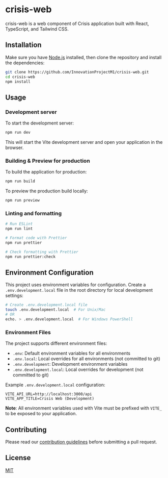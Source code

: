 # crisis-web

crisis-web is a web component of Crisis application built with React, TypeScript, and Tailwind CSS.

## Installation

Make sure you have [Node.js](https://nodejs.org/) installed, then clone the repository and install the dependencies:

```bash
git clone https://github.com/InnovationProjectM1/crisis-web.git
cd crisis-web
npm install
```

## Usage

### Development server

To start the development server:

```bash
npm run dev
```

This will start the Vite development server and open your application in the browser.

### Building & Preview for production

To build the application for production:

```bash
npm run build
```

To preview the production build locally:

```bash
npm run preview
```

### Linting and formatting

```bash
# Run ESLint
npm run lint

# Format code with Prettier
npm run prettier

# Check formatting with Prettier
npm run prettier:check
```

## Environment Configuration

This project uses environment variables for configuration. Create a `.env.development.local` file in the root directory for local development settings:

```bash
# Create .env.development.local file
touch .env.development.local  # For Unix/Mac
# OR
echo. > .env.development.local  # For Windows PowerShell
```

### Environment Files

The project supports different environment files:

- `.env`: Default environment variables for all environments
- `.env.local`: Local overrides for all environments (not committed to git)
- `.env.development`: Development environment variables
- `.env.development.local`: Local overrides for development (not committed to git)

Example `.env.development.local` configuration:

```
VITE_API_URL=http://localhost:3000/api
VITE_APP_TITLE=Crisis Web (Development)
```

**Note**: All environment variables used with Vite must be prefixed with `VITE_` to be exposed to your application.

## Contributing

Please read our [contribution guidelines](https://github.com/InnovationProjectM1/crisis-web/blob/master/CONTRIBUTING.md) before submitting a pull request.

## License

[MIT](https://github.com/InnovationProjectM1/crisis-web/blob/master/LICENSE)
